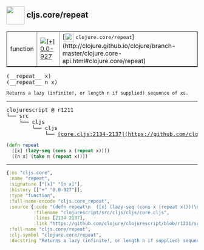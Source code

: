 ## <img width="48px" valign="middle" src="http://i.imgur.com/Hi20huC.png"> cljs.core/repeat

 <table border="1">
<tr>
<td>function</td>
<td><a href="https://github.com/cljsinfo/api-refs/tree/0.0-927"><img valign="middle" alt="[+] 0.0-927" src="https://img.shields.io/badge/+-0.0--927-lightgrey.svg"></a> </td>
<td>
[<img height="24px" valign="middle" src="http://i.imgur.com/1GjPKvB.png"> <samp>clojure.core/repeat</samp>](http://clojure.github.io/clojure/branch-master/clojure.core-api.html#clojure.core/repeat)
</td>
</tr>
</table>

 <samp>
(__repeat__ x)<br>
(__repeat__ n x)<br>
</samp>

```
Returns a lazy (infinite!, or length n if supplied) sequence of xs.
```

---

 <pre>
clojurescript @ r1211
└── src
    └── cljs
        └── cljs
            └── <ins>[core.cljs:2134-2137](https://github.com/clojure/clojurescript/blob/r1211/src/cljs/cljs/core.cljs#L2134-L2137)</ins>
</pre>

```clj
(defn repeat
  ([x] (lazy-seq (cons x (repeat x))))
  ([n x] (take n (repeat x))))
```


---

```clj
{:ns "cljs.core",
 :name "repeat",
 :signature ["[x]" "[n x]"],
 :history [["+" "0.0-927"]],
 :type "function",
 :full-name-encode "cljs.core_repeat",
 :source {:code "(defn repeat\n  ([x] (lazy-seq (cons x (repeat x))))\n  ([n x] (take n (repeat x))))",
          :filename "clojurescript/src/cljs/cljs/core.cljs",
          :lines [2134 2137],
          :link "https://github.com/clojure/clojurescript/blob/r1211/src/cljs/cljs/core.cljs#L2134-L2137"},
 :full-name "cljs.core/repeat",
 :clj-symbol "clojure.core/repeat",
 :docstring "Returns a lazy (infinite!, or length n if supplied) sequence of xs."}

```
